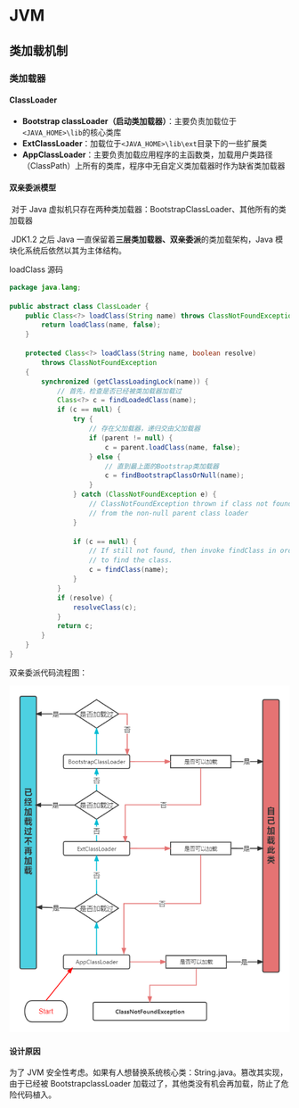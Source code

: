 # JVM

## 类加载机制

### 类加载器

#### ClassLoader

- **Bootstrap classLoader（启动类加载器）**：主要负责加载位于`<JAVA_HOME>\lib`的核心类库
- **ExtClassLoader**：加载位于`<JAVA_HOME>\lib\ext`目录下的一些扩展类
- **AppClassLoader**：主要负责加载应用程序的主函数类，加载用户类路径（ClassPath）上所有的类库，程序中无自定义类加载器时作为缺省类加载器

#### 双亲委派模型

​	对于 Java 虚拟机只存在两种类加载器：BootstrapClassLoader、其他所有的类加载器

​	JDK1.2 之后 Java 一直保留着**三层类加载器、双亲委派**的类加载架构，Java 模块化系统后依然以其为主体结构。

loadClass 源码

~~~java
package java.lang;

public abstract class ClassLoader {
    public Class<?> loadClass(String name) throws ClassNotFoundException {
        return loadClass(name, false);
    }
    
    protected Class<?> loadClass(String name, boolean resolve)
        throws ClassNotFoundException
    {
        synchronized (getClassLoadingLock(name)) {
            // 首先，检查是否已经被类加载器加载过
            Class<?> c = findLoadedClass(name);
            if (c == null) {
                try {
                    // 存在父加载器，递归交由父加载器
                    if (parent != null) {
                        c = parent.loadClass(name, false);
                    } else {
                        // 直到最上面的Bootstrap类加载器
                        c = findBootstrapClassOrNull(name);
                    }
                } catch (ClassNotFoundException e) {
                    // ClassNotFoundException thrown if class not found
                    // from the non-null parent class loader
                }

                if (c == null) {
                    // If still not found, then invoke findClass in order
                    // to find the class.
                    c = findClass(name);
                }
            }
            if (resolve) {
                resolveClass(c);
            }
            return c;
        }
    }
}
~~~

双亲委派代码流程图：

![双亲委派代码流程图](../.vuepress/public/images/双亲委派代码流程图.png)

#### 设计原因

为了 JVM 安全性考虑。如果有人想替换系统核心类：String.java。篡改其实现，由于已经被 BootstrapclassLoader 加载过了，其他类没有机会再加载，防止了危险代码植入。
